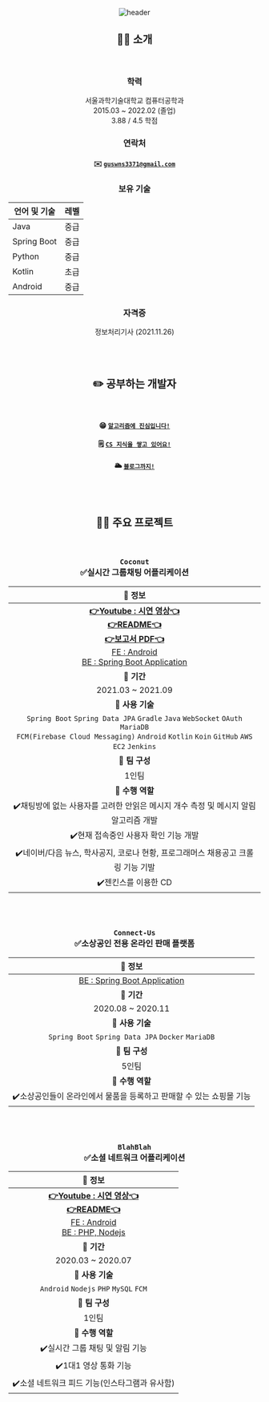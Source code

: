 <div align=center>

<!-- ![header](https://capsule-render.vercel.app/api?type=Cylinder&color=gradient&section=header&text=하현준(guswns3371)&fontSize=45&animation=fadeIn) -->
  
![header](https://capsule-render.vercel.app/api?type=waving&color=timeGradient&height=215&section=header&text=하현준&fontSize=60&animation=fadeIn&fontAlignY=38&desc=guswns3371&descAlignY=55&descAlign=52)
  
## 🙋‍♂️ 소개 

<br/>

### 학력

서울과학기술대학교 컴퓨터공학과  
2015.03 ~ 2022.02 (졸업)  
3.88 / 4.5 학점
  
  
### 연락처

#### ✉️ [**`guswns3371@gmail.com`**](mailto:guswns3371@gmail.com) 
  
 
### 보유 기술

| 언어 및 기술 | 레벨 |
| ---------- | ---- |
| Java       | 중급 |
| Spring Boot | 중급 |
| Python     | 중급 |
| Kotlin     | 초급 |
| Android    | 중급 |
  
 
### 자격증

정보처리기사 (2021.11.26)

  
<br/>
  
<br/>
 

## ✏️ 공부하는 개발자
  
<br/>

#### 😁 [**`알고리즘에 진심입니다!`**](https://github.com/guswns3371/Algorithm)

#### 🗒️ [**`CS 지식을 쌓고 있어요!`**](https://github.com/guswns3371/backend-cs-interview)
  
#### 🌥️ [**`블로그까지!`**](https://velog.io/@guswns3371/about)
  
<br/>
  
<br/>
 
  
## 👨‍💻 주요 프로젝트

<br/>
  
### `Coconut`<br/>✅실시간 그룹채팅 어플리케이션   
  
| **📌 정보** |
| :---: |
| [**👉Youtube : 시연 영상👈**](https://www.youtube.com/watch?v=2taqqWY0Bdc)<br/> [**👉README👈**](https://github.com/guswns3371/CoconutSpringBoot/blob/master/ReadMe.md) <br/> [**👉보고서 PDF👈**](https://drive.google.com/file/d/1qqZKA2ewfO1FhQil73RSMbUSvUQQ8nnf/view?usp=sharing)<br/>  [FE : Android](https://github.com/guswns3371/Coconut) <br/> [BE : Spring Boot Application](https://github.com/guswns3371/coconut-spring-server) |
| **📌 기간** |
| 2021.03 ~ 2021.09 |
| **📌 사용 기술** |
| `Spring Boot` `Spring Data JPA` `Gradle` `Java` `WebSocket` `OAuth` `MariaDB`<br/>`FCM(Firebase Cloud Messaging)` `Android` `Kotlin` `Koin` `GitHub` `AWS EC2` `Jenkins` |
| **📌 팀 구성** |
| 1인팀 |
| **📌 수행 역할** |
| ✔️채팅방에 없는 사용자를 고려한 안읽은 메시지 개수 측정 및 메시지 알림 알고리즘 개발 |
| ✔️현재 접속중인 사용자 확인 기능 개발 |
| ✔️네이버/다음 뉴스, 학사공지, 코로나 현황, 프로그래머스 채용공고 크롤링 기능 기발 |
| ✔️젠킨스를 이용한 CD |

<br/>
<br/>
  
### `Connect-Us`<br/>✅소상공인 전용 온라인 판매 플랫폼 
  
| **📌 정보** |
| :---: |
| [BE : Spring Boot Application](https://github.com/guswns3371/ConnectUs)  |
| **📌 기간** |
| 2020.08 ~ 2020.11|
| **📌 사용 기술** |
| `Spring Boot` `Spring Data JPA` `Docker` `MariaDB` |
| **📌 팀 구성** |
| 5인팀 |
| **📌 수행 역할** |
| ✔️소상공인들이 온라인에서 물품을 등록하고 판매할 수 있는 쇼핑몰 기능 |

<br/>
<br/>

### `BlahBlah`<br/>✅소셜 네트워크 어플리케이션 

| **📌 정보** |
| :---: |
| [**👉Youtube : 시연 영상👈**](https://youtu.be/1aEfryppHv4) <br/>[**👉README👈**](https://github.com/guswns3371/AllThatLyrics/blob/master/README.md)<br/> [FE : Android](https://github.com/guswns3371/AllThatLyrics) <br/> [BE : PHP, Nodejs](https://github.com/guswns3371/talky)|
| **📌 기간** |
| 2020.03 ~ 2020.07 |
| **📌 사용 기술** |
| `Android` `Nodejs` `PHP` `MySQL` `FCM` |
| **📌 팀 구성** |
| 1인팀 |
| **📌 수행 역할** |
| ✔️실시간 그룹 채팅 및 알림 기능 |
| ✔️1대1 영상 통화 기능 |
| ✔️소셜 네트워크 피드 기능(인스타그램과 유사함) |

  
<br/>
  

</div>
